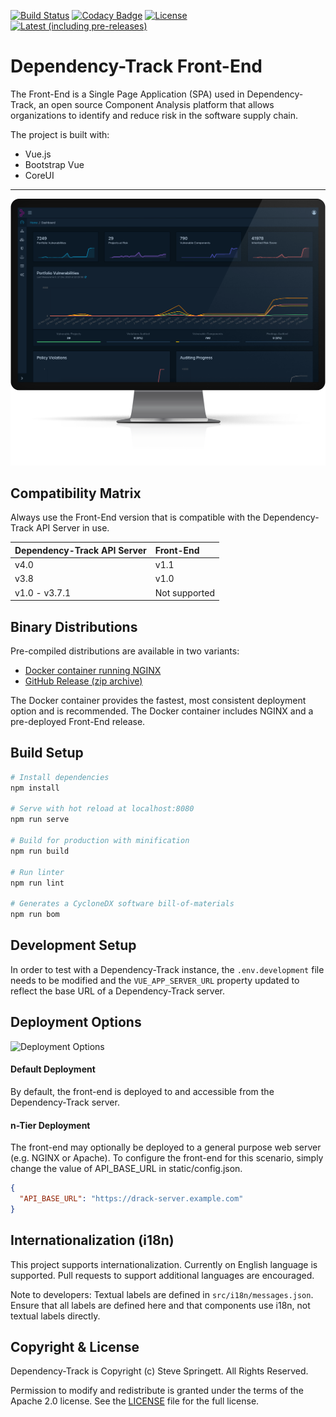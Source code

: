 [![Build Status](https://github.com/DependencyTrack/frontend/workflows/Node%20CI/badge.svg)](https://github.com/DependencyTrack/frontend/actions?workflow=Node+CI)
[![Codacy Badge](https://app.codacy.com/project/badge/Grade/364443f9f30c4b70b56e5be76c9e079c)](https://www.codacy.com/gh/DependencyTrack/frontend/dashboard?utm_source=github.com&amp;utm_medium=referral&amp;utm_content=DependencyTrack/frontend&amp;utm_campaign=Badge_Grade)
[![License](https://img.shields.io/badge/license-Apache%202.0-brightgreen.svg)][License]
[![Latest (including pre-releases)](https://img.shields.io/github/v/release/dependencytrack/frontend?include_prereleases)](https://github.com/DependencyTrack/frontend/releases)

Dependency-Track Front-End
=========

The Front-End is a Single Page Application (SPA) used in Dependency-Track, an open source Component Analysis platform 
that allows organizations to identify and reduce risk in the software supply chain.

The project is built with:

* Vue.js
* Bootstrap Vue
* CoreUI

<hr>

![alt text](https://raw.githubusercontent.com/DependencyTrack/dependency-track/master/docs/images/screenshots/dashboard.png)

## Compatibility Matrix

Always use the Front-End version that is compatible with the Dependency-Track API Server in use.

| Dependency-Track API Server | Front-End |
|:-----|:-----|
| v4.0 | v1.1 |
| v3.8 | v1.0 |
| v1.0 - v3.7.1 | Not supported |

## Binary Distributions

Pre-compiled distributions are available in two variants:
* [Docker container running NGINX](https://hub.docker.com/r/dependencytrack/frontend)
* [GitHub Release (zip archive)](https://github.com/DependencyTrack/frontend/releases)

The Docker container provides the fastest, most consistent deployment option and is recommended. 
The Docker container includes NGINX and a pre-deployed Front-End release.

## Build Setup

``` bash
# Install dependencies
npm install

# Serve with hot reload at localhost:8080
npm run serve

# Build for production with minification
npm run build

# Run linter
npm run lint

# Generates a CycloneDX software bill-of-materials
npm run bom
```

## Development Setup

In order to test with a Dependency-Track instance, the `.env.development` file needs to be modified and the `VUE_APP_SERVER_URL` property updated to 
reflect the base URL of a Dependency-Track server.

## Deployment Options

![Deployment Options](https://raw.githubusercontent.com/DependencyTrack/frontend/master/docs/images/Frontend-Deployment.svg?sanitize=true)

#### Default Deployment
By default, the front-end is deployed to and accessible from the Dependency-Track server.

#### n-Tier Deployment
The front-end may optionally be deployed to a general purpose web server (e.g. NGINX or Apache). To configure the front-end 
for this scenario, simply change the value of API_BASE_URL in static/config.json.

```json
{
  "API_BASE_URL": "https://drack-server.example.com"
}
```

## Internationalization (i18n)

This project supports internationalization. Currently on English language is supported. Pull requests to support additional languages are encouraged.

Note to developers: Textual labels are defined in `src/i18n/messages.json`. Ensure that all labels are defined here and that components use i18n, not textual labels directly.

Copyright & License
-------------------

Dependency-Track is Copyright (c) Steve Springett. All Rights Reserved.

Permission to modify and redistribute is granted under the terms of the 
Apache 2.0 license. See the [LICENSE] file for the full license.

[License]: https://github.com/DependencyTrack/frontend/blob/master/LICENSE
